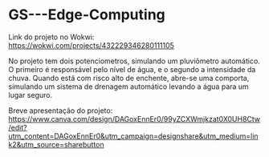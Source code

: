 # GS---Edge-Computing
Link do projeto no Wokwi: https://wokwi.com/projects/432229346280111105

No projeto tem dois potenciometros, simulando um pluviômetro automático. O primeiro é responsável pelo nível de água, e o segundo a intensidade da chuva. Quando está com risco alto de enchente, abre-se uma comporta, simulando um sistema de drenagem automático levando a água para um lugar seguro.

Breve apresentação do projeto: https://www.canva.com/design/DAGoxEnnEr0/99yZCXWmjkzat0X0UH8Ctw/edit?utm_content=DAGoxEnnEr0&utm_campaign=designshare&utm_medium=link2&utm_source=sharebutton
